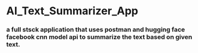 # AI_Text_Summarizer_App
### a full stsck application that uses postman and hugging face facebook cnn model api to summarize the text based on given text.
